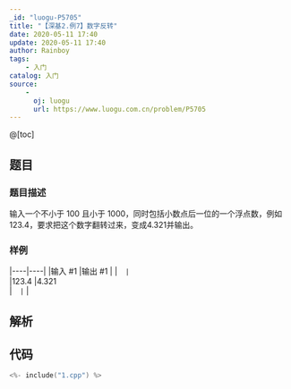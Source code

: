 ```yaml
---
_id: "luogu-P5705"
title: "【深基2.例7】数字反转"
date: 2020-05-11 17:40
update: 2020-05-11 17:40
author: Rainboy
tags:
    - 入门
catalog: 入门
source: 
    - 
      oj: luogu
      url: https://www.luogu.com.cn/problem/P5705
---
```


@[toc]

## 题目



### 题目描述

输入一个不小于 100 且小于 1000，同时包括小数点后一位的一个浮点数，例如123.4，要求把这个数字翻转过来，变成4.321并输出。







### 样例

|----|----|
|输入 #1  |输出 #1  |
|```  |```  \
|123.4  |4.321  \
|```  |```  |




## 解析


## 代码

```c
<%- include("1.cpp") %>
```
